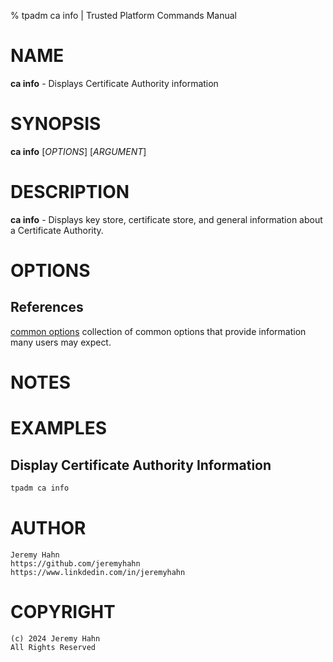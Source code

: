 % tpadm ca info | Trusted Platform Commands Manual

# NAME

**ca info** - Displays Certificate Authority information

# SYNOPSIS

**ca info** [*OPTIONS*] [*ARGUMENT*]

# DESCRIPTION

**ca info** - Displays key store, certificate store, and general information
about a Certificate Authority.

# OPTIONS


## References

[common options](common/options.md) collection of common options that provide
information many users may expect.

# NOTES

# EXAMPLES

## Display Certificate Authority Information
```bash
tpadm ca info
```

# AUTHOR
    Jeremy Hahn
    https://github.com/jeremyhahn
    https://www.linkdedin.com/in/jeremyhahn

# COPYRIGHT
    (c) 2024 Jeremy Hahn
    All Rights Reserved
